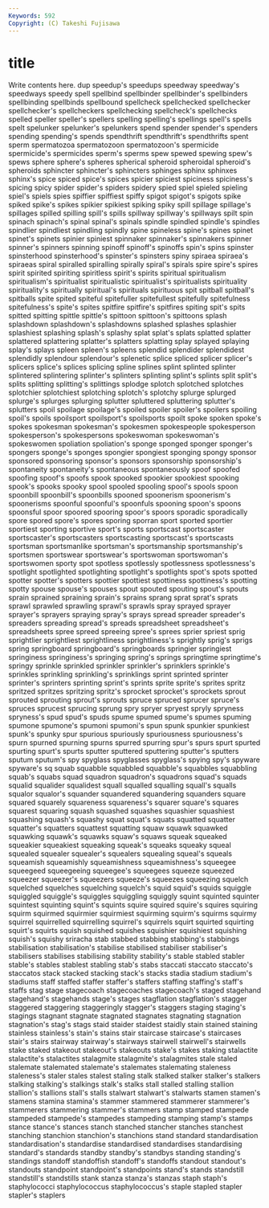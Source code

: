 ```yaml
---
Keywords: 592 
Copyright: (C) Takeshi Fujisawa
---
```


# title

Write contents here.
dup speedup's speedups speedway speedway's speedways speedy
spell spellbind spellbinder spellbinder's spellbinders spellbinding spellbinds spellbound spellcheck spellchecked
spellchecker spellchecker's spellcheckers spellchecking spellcheck's spellchecks spelled speller speller's spellers
spelling spelling's spellings spell's spells spelt spelunker spelunker's spelunkers spend
spender spender's spenders spending spending's spends spendthrift spendthrift's spendthrifts spent
sperm spermatozoa spermatozoon spermatozoon's spermicide spermicide's spermicides sperm's sperms spew
spewed spewing spew's spews sphere sphere's spheres spherical spheroid spheroidal
spheroid's spheroids sphincter sphincter's sphincters sphinges sphinx sphinxes sphinx's spice
spiced spice's spices spicier spiciest spiciness spiciness's spicing spicy spider
spider's spiders spidery spied spiel spieled spieling spiel's spiels spies
spiffier spiffiest spiffy spigot spigot's spigots spike spiked spike's spikes
spikier spikiest spiking spiky spill spillage spillage's spillages spilled spilling
spill's spills spillway spillway's spillways spilt spin spinach spinach's spinal
spinal's spinals spindle spindled spindle's spindles spindlier spindliest spindling spindly
spine spineless spine's spines spinet spinet's spinets spinier spiniest spinnaker
spinnaker's spinnakers spinner spinner's spinners spinning spinoff spinoff's spinoffs spin's
spins spinster spinsterhood spinsterhood's spinster's spinsters spiny spiraea spiraea's spiraeas
spiral spiralled spiralling spirally spiral's spirals spire spire's spires spirit
spirited spiriting spiritless spirit's spirits spiritual spiritualism spiritualism's spiritualist spiritualistic
spiritualist's spiritualists spirituality spirituality's spiritually spiritual's spirituals spirituous spit spitball
spitball's spitballs spite spited spiteful spitefuller spitefullest spitefully spitefulness spitefulness's
spite's spites spitfire spitfire's spitfires spiting spit's spits spitted spitting
spittle spittle's spittoon spittoon's spittoons splash splashdown splashdown's splashdowns splashed
splashes splashier splashiest splashing splash's splashy splat splat's splats splatted
splatter splattered splattering splatter's splatters splatting splay splayed splaying splay's
splays spleen spleen's spleens splendid splendider splendidest splendidly splendour splendour's
splenetic splice spliced splicer splicer's splicers splice's splices splicing spline
splines splint splinted splinter splintered splintering splinter's splinters splinting splint's
splints split split's splits splitting splitting's splittings splodge splotch splotched
splotches splotchier splotchiest splotching splotch's splotchy splurge splurged splurge's splurges
splurging splutter spluttered spluttering splutter's splutters spoil spoilage spoilage's spoiled
spoiler spoiler's spoilers spoiling spoil's spoils spoilsport spoilsport's spoilsports spoilt
spoke spoken spoke's spokes spokesman spokesman's spokesmen spokespeople spokesperson spokesperson's
spokespersons spokeswoman spokeswoman's spokeswomen spoliation spoliation's sponge sponged sponger sponger's
spongers sponge's sponges spongier spongiest sponging spongy sponsor sponsored sponsoring
sponsor's sponsors sponsorship sponsorship's spontaneity spontaneity's spontaneous spontaneously spoof spoofed
spoofing spoof's spoofs spook spooked spookier spookiest spooking spook's spooks
spooky spool spooled spooling spool's spools spoon spoonbill spoonbill's spoonbills
spooned spoonerism spoonerism's spoonerisms spoonful spoonful's spoonfuls spooning spoon's spoons
spoonsful spoor spoored spooring spoor's spoors sporadic sporadically spore spored
spore's spores sporing sporran sport sported sportier sportiest sporting sportive
sport's sports sportscast sportscaster sportscaster's sportscasters sportscasting sportscast's sportscasts sportsman
sportsmanlike sportsman's sportsmanship sportsmanship's sportsmen sportswear sportswear's sportswoman sportswoman's sportswomen
sporty spot spotless spotlessly spotlessness spotlessness's spotlight spotlighted spotlighting spotlight's
spotlights spot's spots spotted spotter spotter's spotters spottier spottiest spottiness
spottiness's spotting spotty spouse spouse's spouses spout spouted spouting spout's
spouts sprain sprained spraining sprain's sprains sprang sprat sprat's sprats
sprawl sprawled sprawling sprawl's sprawls spray sprayed sprayer sprayer's sprayers
spraying spray's sprays spread spreader spreader's spreaders spreading spread's spreads
spreadsheet spreadsheet's spreadsheets spree spreed spreeing spree's sprees sprier spriest
sprig sprightlier sprightliest sprightliness sprightliness's sprightly sprig's sprigs spring springboard
springboard's springboards springier springiest springiness springiness's springing spring's springs springtime
springtime's springy sprinkle sprinkled sprinkler sprinkler's sprinklers sprinkle's sprinkles sprinkling
sprinkling's sprinklings sprint sprinted sprinter sprinter's sprinters sprinting sprint's sprints
sprite sprite's sprites spritz spritzed spritzes spritzing spritz's sprocket sprocket's
sprockets sprout sprouted sprouting sprout's sprouts spruce spruced sprucer spruce's
spruces sprucest sprucing sprung spry spryer spryest spryly spryness spryness's
spud spud's spuds spume spumed spume's spumes spuming spumone spumone's
spumoni spumoni's spun spunk spunkier spunkiest spunk's spunky spur spurious
spuriously spuriousness spuriousness's spurn spurned spurning spurns spurred spurring spur's
spurs spurt spurted spurting spurt's spurts sputter sputtered sputtering sputter's
sputters sputum sputum's spy spyglass spyglasses spyglass's spying spy's spyware
spyware's sq squab squabble squabbled squabble's squabbles squabbling squab's squabs
squad squadron squadron's squadrons squad's squads squalid squalider squalidest squall
squalled squalling squall's squalls squalor squalor's squander squandered squandering squanders
square squared squarely squareness squareness's squarer square's squares squarest squaring
squash squashed squashes squashier squashiest squashing squash's squashy squat squat's
squats squatted squatter squatter's squatters squattest squatting squaw squawk squawked
squawking squawk's squawks squaw's squaws squeak squeaked squeakier squeakiest squeaking
squeak's squeaks squeaky squeal squealed squealer squealer's squealers squealing squeal's
squeals squeamish squeamishly squeamishness squeamishness's squeegee squeegeed squeegeeing squeegee's squeegees
squeeze squeezed squeezer squeezer's squeezers squeeze's squeezes squeezing squelch squelched
squelches squelching squelch's squid squid's squids squiggle squiggled squiggle's squiggles
squiggling squiggly squint squinted squinter squintest squinting squint's squints squire
squired squire's squires squiring squirm squirmed squirmier squirmiest squirming squirm's
squirms squirmy squirrel squirrelled squirrelling squirrel's squirrels squirt squirted squirting
squirt's squirts squish squished squishes squishier squishiest squishing squish's squishy
sriracha stab stabbed stabbing stabbing's stabbings stabilisation stabilisation's stabilise stabilised
stabiliser stabiliser's stabilisers stabilises stabilising stability stability's stable stabled stabler
stable's stables stablest stabling stab's stabs staccati staccato staccato's staccatos
stack stacked stacking stack's stacks stadia stadium stadium's stadiums staff
staffed staffer staffer's staffers staffing staffing's staff's staffs stag stage
stagecoach stagecoaches stagecoach's staged stagehand stagehand's stagehands stage's stages stagflation
stagflation's stagger staggered staggering staggeringly stagger's staggers staging staging's stagings
stagnant stagnate stagnated stagnates stagnating stagnation stagnation's stag's stags staid
staider staidest staidly stain stained staining stainless stainless's stain's stains
stair staircase staircase's staircases stair's stairs stairway stairway's stairways stairwell
stairwell's stairwells stake staked stakeout stakeout's stakeouts stake's stakes staking
stalactite stalactite's stalactites stalagmite stalagmite's stalagmites stale staled stalemate stalemated
stalemate's stalemates stalemating staleness staleness's staler stales stalest staling stalk
stalked stalker stalker's stalkers stalking stalking's stalkings stalk's stalks stall
stalled stalling stallion stallion's stallions stall's stalls stalwart stalwart's stalwarts
stamen stamen's stamens stamina stamina's stammer stammered stammerer stammerer's stammerers
stammering stammer's stammers stamp stamped stampede stampeded stampede's stampedes stampeding
stamping stamp's stamps stance stance's stances stanch stanched stancher stanches
stanchest stanching stanchion stanchion's stanchions stand standard standardisation standardisation's standardise
standardised standardises standardising standard's standards standby standby's standbys standing standing's
standings standoff standoffish standoff's standoffs standout standout's standouts standpoint standpoint's
standpoints stand's stands standstill standstill's standstills stank stanza stanza's stanzas
staph staph's staphylococci staphylococcus staphylococcus's staple stapled stapler stapler's staplers
